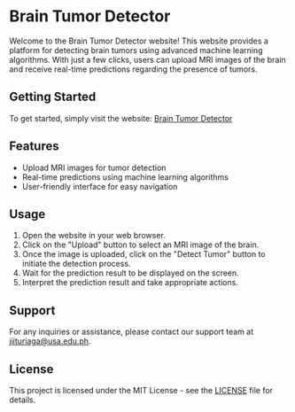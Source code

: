 # Brain Tumor Detector

Welcome to the Brain Tumor Detector website! This website provides a platform for detecting brain tumors using advanced machine learning algorithms. With just a few clicks, users can upload MRI images of the brain and receive real-time predictions regarding the presence of tumors.

## Getting Started

To get started, simply visit the website: [Brain Tumor Detector](https://laughing-fiesta-9x6jjvvjjjgh9vjv-5000.app.github.dev/)

## Features

- Upload MRI images for tumor detection
- Real-time predictions using machine learning algorithms
- User-friendly interface for easy navigation

## Usage

1. Open the website in your web browser.
2. Click on the "Upload" button to select an MRI image of the brain.
3. Once the image is uploaded, click on the "Detect Tumor" button to initiate the detection process.
4. Wait for the prediction result to be displayed on the screen.
5. Interpret the prediction result and take appropriate actions.

## Support

For any inquiries or assistance, please contact our support team at jiituriaga@usa.edu.ph.

## License

This project is licensed under the MIT License - see the [LICENSE](LICENSE) file for details.
